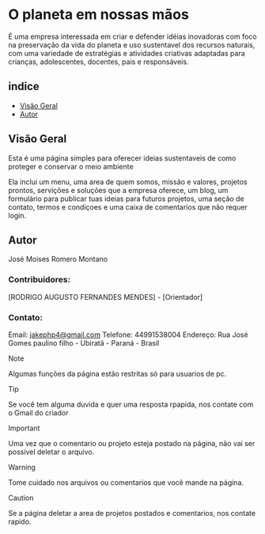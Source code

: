 # O planeta em nossas mãos

 É uma empresa interessada em criar e defender idéias inovadoras com foco na preservação da vida do planeta e uso sustentavel dos recursos naturais, com uma variedade de estratégias e atividades criativas adaptadas para crianças, adolescentes, docentes, pais e responsáveis.
## indice

- [Visão Geral](#Visão-geral)
- [Autor](#Autor)



## Visão Geral

Esta é uma página simples para oferecer ideias sustentaveis de como proteger e conservar o meio ambiente

Ela inclui um menu, uma area de quem somos, missão e valores, projetos prontos, servições e soluções que a empresa oferece, um blog, um formulário para publicar tuas ideias para futuros projetos, uma seção de contato, termos e condiçoes e uma caixa de comentarios que não requer login.

## Autor 
José Moises Romero Montano

### Contribuidores:

[RODRIGO AUGUSTO FERNANDES MENDES] - [Orientador]


### Contato:

Email: jakephp4@gmail.com
Telefone: 44991538004
Endereço: Rua José Gomes paulino filho - Ubiratã - Paraná - Brasil

> [!NOTE]
> Algumas funções da página estão restritas só para usuarios de pc.

> [!TIP]
> Se você tem alguma duvida e quer uma resposta rpapida, nos contate com o Gmail do criador

> [!IMPORTANT]
> Uma vez que o comentario ou projeto esteja postado na página, não vai ser possível deletar o arquivo.

> [!WARNING]
> Tome cuidado nos arquivos ou comentarios que você mande na página.

> [!CAUTION]
> Se a página deletar a area de projetos postados e comentarios, nos contate rapido.


